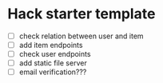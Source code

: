 # Hack starter template

- [ ] check relation between user and item
- [ ] add item endpoints
- [ ] check user endpoints
- [ ] add static file server
- [ ] email verification???
